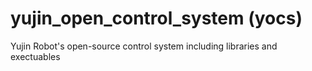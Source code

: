 yujin_open_control_system (yocs)
================================

Yujin Robot's open-source control system including libraries and exectuables